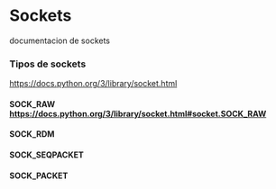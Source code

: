 # Sockets
documentacion de sockets
### Tipos de sockets
https://docs.python.org/3/library/socket.html 
#### SOCK_RAW https://docs.python.org/3/library/socket.html#socket.SOCK_RAW  
#### SOCK_RDM
#### SOCK_SEQPACKET
#### SOCK_PACKET
